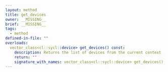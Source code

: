 ```yaml
---
layout: method
title: get_devices
owner: __MISSING__
brief: __MISSING__
tags:
  - method
defined-in-file: ""
overloads:
  vector_class<cl::sycl::device> get_devices() const:
    description: Returns the list of devices from the current context
    return: ""
    signature_with_names: vector_class<cl::sycl::device> get_devices() const
---
```

